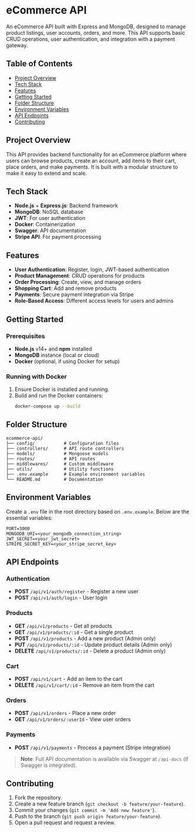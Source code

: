# eCommerce API

An eCommerce API built with Express and MongoDB, designed to manage product listings, user accounts, orders, and more. This API supports basic CRUD operations, user authentication, and integration with a payment gateway.

## Table of Contents
- [Project Overview](#project-overview)
- [Tech Stack](#tech-stack)
- [Features](#features)
- [Getting Started](#getting-started)
- [Folder Structure](#folder-structure)
- [Environment Variables](#environment-variables)
- [API Endpoints](#api-endpoints)
- [Contributing](#contributing)

## Project Overview

This API provides backend functionality for an eCommerce platform where users can browse products, create an account, add items to their cart, place orders, and make payments. It is built with a modular structure to make it easy to extend and scale.

## Tech Stack
- **Node.js** + **Express.js**: Backend framework
- **MongoDB**: NoSQL database
- **JWT**: For user authentication
- **Docker**: Containerization
- **Swagger**: API documentation
- **Stripe API**: For payment processing

## Features
- **User Authentication**: Register, login, JWT-based authentication
- **Product Management**: CRUD operations for products
- **Order Processing**: Create, view, and manage orders
- **Shopping Cart**: Add and remove products
- **Payments**: Secure payment integration via Stripe
- **Role-Based Access**: Different access levels for users and admins

## Getting Started

### Prerequisites
- **Node.js** v14+ and **npm** installed
- **MongoDB** instance (local or cloud)
- **Docker** (optional, if using Docker for setup)

### Running with Docker
1. Ensure Docker is installed and running.
2. Build and run the Docker containers:
   ```bash
   docker-compose up --build
   ```

## Folder Structure

```
ecommerce-api/
├── config/           # Configuration files
├── controllers/      # API route controllers
├── models/           # Mongoose models
├── routes/           # API routes
├── middlewares/      # Custom middleware
├── utils/            # Utility functions
├── .env.example      # Example environment variables
└── README.md         # Documentation
```

## Environment Variables

Create a `.env` file in the root directory based on `.env.example`. Below are the essential variables:

```plaintext
PORT=3000
MONGODB_URI=<your_mongodb_connection_string>
JWT_SECRET=<your_jwt_secret>
STRIPE_SECRET_KEY=<your_stripe_secret_key>
```

## API Endpoints

### Authentication
- **POST** `/api/v1/auth/register` - Register a new user
- **POST** `/api/v1/auth/login` - User login

### Products
- **GET** `/api/v1/products` - Get all products
- **GET** `/api/v1/products/:id` - Get a single product
- **POST** `/api/v1/products` - Add a new product (Admin only)
- **PUT** `/api/v1/products/:id` - Update product details (Admin only)
- **DELETE** `/api/v1/products/:id` - Delete a product (Admin only)

### Cart
- **POST** `/api/v1/cart` - Add an item to the cart
- **DELETE** `/api/v1/cart/:id` - Remove an item from the cart

### Orders
- **POST** `/api/v1/orders` - Place a new order
- **GET** `/api/v1/orders/:userId` - View user orders

### Payments
- **POST** `/api/v1/payments` - Process a payment (Stripe integration)

> **Note**: Full API documentation is available via Swagger at `/api-docs` (if Swagger is integrated).

## Contributing

1. Fork the repository.
2. Create a new feature branch (`git checkout -b feature/your-feature`).
3. Commit your changes (`git commit -m 'Add new feature'`).
4. Push to the branch (`git push origin feature/your-feature`).
5. Open a pull request and request a review.

